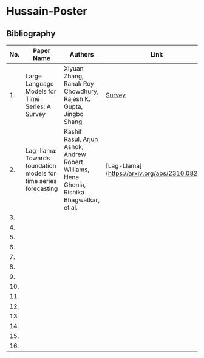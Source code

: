 # Hussain-Poster


## Bibliography

| No. | Paper Name | Authors | Link |
| --- | --- | --- | --- |
| 1. | Large Language Models for Time Series: A Survey | Xiyuan Zhang, Ranak Roy Chowdhury, Rajesh K. Gupta, Jingbo Shang | [Survey](https://arxiv.org/abs/2402.01801#:~:text=Large%20Language%20Models%20(LLMs)%20have,%2C%20traffic%2C%20audio%20and%20finance.) |
| 2. | Lag-llama: Towards foundation models for time series forecasting | Kashif Rasul, Arjun Ashok, Andrew Robert Williams, Hena Ghonia, Rishika Bhagwatkar, et al. | [Lag-Llama] (https://arxiv.org/abs/2310.08278)|
| 3. | | | |
| 4. | | | |
| 5. | | | |
| 6. | | | |
| 7. | | | |
| 8. | | | |
| 9. | | | |
| 10. | | | |
| 11. | | | |
| 12. | | | |
| 13. | | | |
| 14. | | | |
| 15. | | | |
| 16. | | | |
